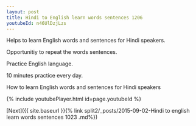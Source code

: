 ```yaml
---
layout: post
title: Hindi to English learn words sentences 1206 
youtubeId: n46UlDzjLzs
---
```

 
 
Helps to learn English words and sentences for Hindi speakers.

Opportunitiy to repeat the words sentences. 

Practice English language. 
 
10 minutes practice every day. 
 
How to learn English words and sentences for Hindi speakers 
 
{% include youtubePlayer.html id=page.youtubeId %}
 
 
[Next]({{ site.baseurl }}{% link  split2/_posts/2015-09-02-Hindi to english learn words sentences 1023 .md%})
 
